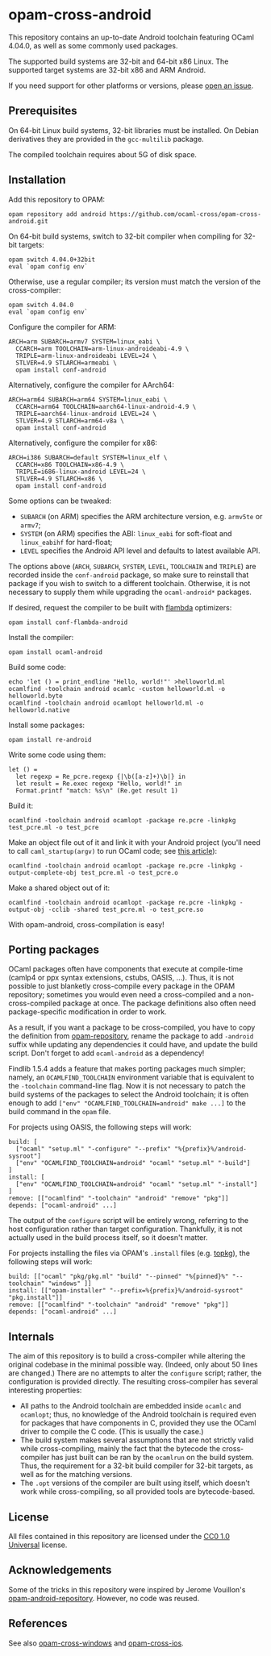 opam-cross-android
==================

This repository contains an up-to-date Android toolchain featuring OCaml 4.04.0, as well as some commonly used packages.

The supported build systems are 32-bit and 64-bit x86 Linux. The supported target systems are 32-bit x86 and ARM Android.

If you need support for other platforms or versions, please [open an issue](https://github.com/ocaml-cross/opam-cross-android/issues).

Prerequisites
-------------

On 64-bit Linux build systems, 32-bit libraries must be installed. On Debian derivatives they are provided in the `gcc-multilib` package.

The compiled toolchain requires about 5G of disk space.

Installation
------------

Add this repository to OPAM:

    opam repository add android https://github.com/ocaml-cross/opam-cross-android.git

On 64-bit build systems, switch to 32-bit compiler when compiling for 32-bit targets:

    opam switch 4.04.0+32bit
    eval `opam config env`

Otherwise, use a regular compiler; its version must match the version of the cross-compiler:

    opam switch 4.04.0
    eval `opam config env`

Configure the compiler for ARM:

    ARCH=arm SUBARCH=armv7 SYSTEM=linux_eabi \
      CCARCH=arm TOOLCHAIN=arm-linux-androideabi-4.9 \
      TRIPLE=arm-linux-androideabi LEVEL=24 \
      STLVER=4.9 STLARCH=armeabi \
      opam install conf-android

Alternatively, configure the compiler for AArch64:

    ARCH=arm64 SUBARCH=arm64 SYSTEM=linux_eabi \
      CCARCH=arm64 TOOLCHAIN=aarch64-linux-android-4.9 \
      TRIPLE=aarch64-linux-android LEVEL=24 \
      STLVER=4.9 STLARCH=arm64-v8a \
      opam install conf-android

Alternatively, configure the compiler for x86:

    ARCH=i386 SUBARCH=default SYSTEM=linux_elf \
      CCARCH=x86 TOOLCHAIN=x86-4.9 \
      TRIPLE=i686-linux-android LEVEL=24 \
      STLVER=4.9 STLARCH=x86 \
      opam install conf-android

Some options can be tweaked:

  * `SUBARCH` (on ARM) specifies the ARM architecture version, e.g. `armv5te` or `armv7`;
  * `SYSTEM` (on ARM) specifies the ABI: `linux_eabi` for soft-float and `linux_eabihf` for hard-float;
  * `LEVEL` specifies the Android API level and defaults to latest available API.

The options above (`ARCH`, `SUBARCH`, `SYSTEM`, `LEVEL`, `TOOLCHAIN` and `TRIPLE`) are recorded inside the `conf-android` package, so make sure to reinstall that package if you wish to switch to a different toolchain. Otherwise, it is not necessary to supply them while upgrading the `ocaml-android*` packages.

If desired, request the compiler to be built with [flambda][] optimizers:

    opam install conf-flambda-android

[flambda]: https://ocaml.org/manual/flambda.html

Install the compiler:

    opam install ocaml-android

Build some code:

    echo 'let () = print_endline "Hello, world!"' >helloworld.ml
    ocamlfind -toolchain android ocamlc -custom helloworld.ml -o helloworld.byte
    ocamlfind -toolchain android ocamlopt helloworld.ml -o helloworld.native

Install some packages:

    opam install re-android

Write some code using them:

    let () =
      let regexp = Re_pcre.regexp {|\b([a-z]+)\b|} in
      let result = Re.exec regexp "Hello, world!" in
      Format.printf "match: %s\n" (Re.get result 1)

Build it:

    ocamlfind -toolchain android ocamlopt -package re.pcre -linkpkg test_pcre.ml -o test_pcre

Make an object file out of it and link it with your Android project (you'll need to call `caml_startup(argv)` to run OCaml code; see [this article](http://www.mega-nerd.com/erikd/Blog/CodeHacking/Ocaml/calling_ocaml.html)):

    ocamlfind -toolchain android ocamlopt -package re.pcre -linkpkg -output-complete-obj test_pcre.ml -o test_pcre.o

Make a shared object out of it:

    ocamlfind -toolchain android ocamlopt -package re.pcre -linkpkg -output-obj -cclib -shared test_pcre.ml -o test_pcre.so

With opam-android, cross-compilation is easy!

Porting packages
----------------

OCaml packages often have components that execute at compile-time (camlp4 or ppx syntax extensions, cstubs, OASIS, ...). Thus, it is not possible to just blanketly cross-compile every package in the OPAM repository; sometimes you would even need a cross-compiled and a non-cross-compiled package at once. The package definitions also often need package-specific modification in order to work.

As a result, if you want a package to be cross-compiled, you have to copy the definition from [opam-repository](https://github.com/ocaml/opam-repository), rename the package to add `-android` suffix while updating any dependencies it could have, and update the build script. Don't forget to add `ocaml-android` as a dependency!

Findlib 1.5.4 adds a feature that makes porting packages much simpler; namely, an `OCAMLFIND_TOOLCHAIN` environment variable that is equivalent to the `-toolchain` command-line flag. Now it is not necessary to patch the build systems of the packages to select the Android toolchain; it is often enough to add `["env" "OCAMLFIND_TOOLCHAIN=android" make ...]` to the build command in the `opam` file.

For projects using OASIS, the following steps will work:

    build: [
      ["ocaml" "setup.ml" "-configure" "--prefix" "%{prefix}%/android-sysroot"]
      ["env" "OCAMLFIND_TOOLCHAIN=android" "ocaml" "setup.ml" "-build"]
    ]
    install: [
      ["env" "OCAMLFIND_TOOLCHAIN=android" "ocaml" "setup.ml" "-install"]
    ]
    remove: [["ocamlfind" "-toolchain" "android" "remove" "pkg"]]
    depends: ["ocaml-android" ...]

The output of the `configure` script will be entirely wrong, referring to the host configuration rather than target configuration. Thankfully, it is not actually used in the build process itself, so it doesn't matter.

For projects installing the files via OPAM's `.install` files (e.g. [topkg](https://github.com/dbuenzli/topkg)), the following steps will work:

    build: [["ocaml" "pkg/pkg.ml" "build" "--pinned" "%{pinned}%" "--toolchain" "windows" ]]
    install: [["opam-installer" "--prefix=%{prefix}%/android-sysroot" "pkg.install"]]
    remove: [["ocamlfind" "-toolchain" "android" "remove" "pkg"]]
    depends: ["ocaml-android" ...]

Internals
---------

The aim of this repository is to build a cross-compiler while altering the original codebase in the minimal possible way. (Indeed, only about 50 lines are changed.) There are no attempts to alter the `configure` script; rather, the configuration is provided directly. The resulting cross-compiler has several interesting properties:

  * All paths to the Android toolchain are embedded inside `ocamlc` and `ocamlopt`; thus, no knowledge of the Android toolchain is required even for packages that have components in C, provided they use the OCaml driver to compile the C code. (This is usually the case.)
  * The build system makes several assumptions that are not strictly valid while cross-compiling, mainly the fact that the bytecode the cross-compiler has just built can be ran by the `ocamlrun` on the build system. Thus, the requirement for a 32-bit build compiler for 32-bit targets, as well as for the matching versions.
  * The `.opt` versions of the compiler are built using itself, which doesn't work while cross-compiling, so all provided tools are bytecode-based.

License
-------

All files contained in this repository are licensed under the [CC0 1.0 Universal](https://creativecommons.org/publicdomain/zero/1.0/) license.

Acknowledgements
----------------

Some of the tricks in this repository were inspired by Jerome Vouillon's [opam-android-repository](https://github.com/vouillon/opam-android-repository). However, no code was reused.

References
----------

See also [opam-cross-windows](https://github.com/ocaml-cross/opam-cross-windows) and [opam-cross-ios](https://github.com/ocaml-cross/opam-cross-ios).

